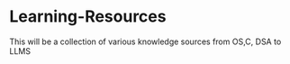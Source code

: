 # Learning-Resources

This will be a collection of various knowledge sources from OS,C, DSA to LLMS
